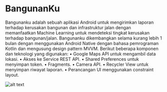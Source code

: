 # BangunanKu
Bangunanku adalah sebuah aplikasi Android untuk mengirimkan laporan 
terhadap kerusakan bangunan dan infrastruktur jalan dengan memanfaatkan 
Machine Learning untuk mendeteksi tingkat kerusakan terhadap 
bangunan/jalan. Bangunanku dikembangkan selama kurang lebih 1 bulan 
dengan menggunakan Android Native dengan bahasa pemrograman Kotlin
dan mengusung design pattern MVVM. Berikut beberapa komponen dan 
teknologi yang digunakan:
• Google Maps API untuk mengambil data lokasi.
• Akses ke Service REST API.
• Shared Preferences untuk menyimpan token.
• Fragments.
• Camera API.
• Recycler View untuk menyimpan riwayat laporan.
• Perancangan UI menggunakan constraint layout.

![alt text](https://github.com/DiebrataA/BangunanKu/edit/master/image.jpg?raw=true)
